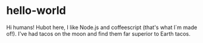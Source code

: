 # hello-world

Hi humans!
Hubot here, I like Node.js and coffeescript (that's what I`m made of!).
I've had tacos on the moon and find them far superior to Earth tacos.
